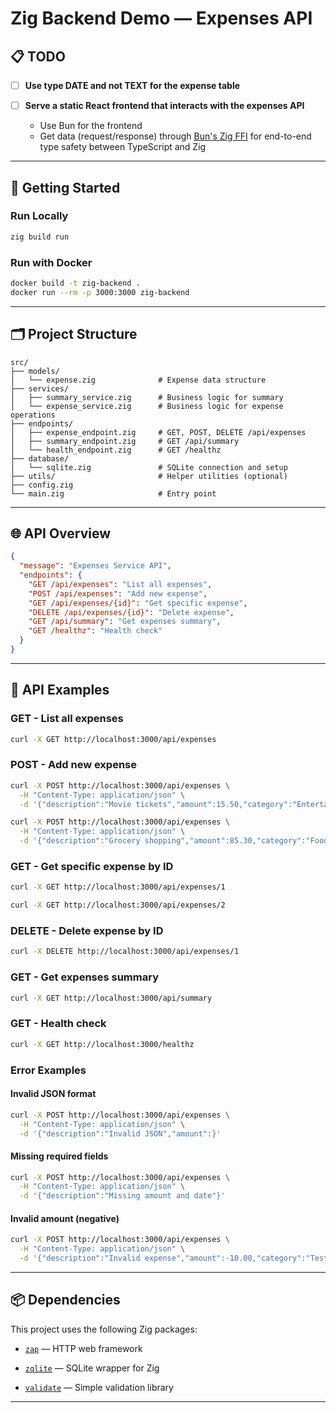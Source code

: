 # Zig Backend Demo — Expenses API

## 📋 TODO

- [ ] **Use type DATE and not TEXT for the expense table**

- [ ] **Serve a static React frontend that interacts with the expenses API**
   - Use Bun for the frontend
   - Get data (request/response) through [Bun's Zig FFI](https://bun.sh/docs/api/ffi#zig) for end-to-end type safety between TypeScript and Zig

---

## 🧪 Getting Started

### Run Locally

```bash
zig build run
```

### Run with Docker

```bash
docker build -t zig-backend .
docker run --rm -p 3000:3000 zig-backend
```

---

## 🗂️ Project Structure

```text
src/
├── models/
│   └── expense.zig              # Expense data structure
├── services/
│   ├── summary_service.zig      # Business logic for summary
│   └── expense_service.zig      # Business logic for expense operations
├── endpoints/
│   ├── expense_endpoint.zig     # GET, POST, DELETE /api/expenses
│   ├── summary_endpoint.zig     # GET /api/summary
│   └── health_endpoint.zig      # GET /healthz
├── database/
│   └── sqlite.zig               # SQLite connection and setup
├── utils/                       # Helper utilities (optional)
├── config.zig
└── main.zig                     # Entry point
```

---

## 🌐 API Overview

```json
{
  "message": "Expenses Service API",
  "endpoints": {
    "GET /api/expenses": "List all expenses",
    "POST /api/expenses": "Add new expense",
    "GET /api/expenses/{id}": "Get specific expense",
    "DELETE /api/expenses/{id}": "Delete expense",
    "GET /api/summary": "Get expenses summary",
    "GET /healthz": "Health check"
  }
}
```

---

## 🧪 API Examples

### GET - List all expenses
```bash
curl -X GET http://localhost:3000/api/expenses
```

### POST - Add new expense
```bash
curl -X POST http://localhost:3000/api/expenses \
  -H "Content-Type: application/json" \
  -d '{"description":"Movie tickets","amount":15.50,"category":"Entertainment","date":"2024-12-22"}'
```

```bash
curl -X POST http://localhost:3000/api/expenses \
  -H "Content-Type: application/json" \
  -d '{"description":"Grocery shopping","amount":85.30,"category":"Food","date":"2024-12-21"}'
```

### GET - Get specific expense by ID
```bash
curl -X GET http://localhost:3000/api/expenses/1
```

```bash
curl -X GET http://localhost:3000/api/expenses/2
```

### DELETE - Delete expense by ID
```bash
curl -X DELETE http://localhost:3000/api/expenses/1
```

### GET - Get expenses summary
```bash
curl -X GET http://localhost:3000/api/summary
```

### GET - Health check
```bash
curl -X GET http://localhost:3000/healthz
```

### Error Examples

#### Invalid JSON format
```bash
curl -X POST http://localhost:3000/api/expenses \
  -H "Content-Type: application/json" \
  -d '{"description":"Invalid JSON","amount":}'
```

#### Missing required fields
```bash
curl -X POST http://localhost:3000/api/expenses \
  -H "Content-Type: application/json" \
  -d '{"description":"Missing amount and date"}'
```

#### Invalid amount (negative)
```bash
curl -X POST http://localhost:3000/api/expenses \
  -H "Content-Type: application/json" \
  -d '{"description":"Invalid expense","amount":-10.00,"category":"Test","date":"2024-12-22"}'
```

---

## 📦 Dependencies

This project uses the following Zig packages:

* [`zap`](https://github.com/zigzap/zap) — HTTP web framework

* [`zqlite`](https://github.com/karlseguin/zqlite.zig) — SQLite wrapper for Zig

* [`validate`](https://github.com/karlseguin/validate.zig) — Simple validation library

---
